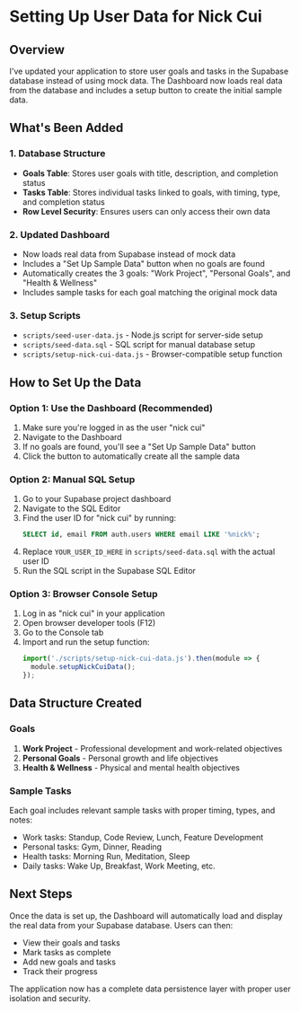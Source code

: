 # Setting Up User Data for Nick Cui

## Overview
I've updated your application to store user goals and tasks in the Supabase database instead of using mock data. The Dashboard now loads real data from the database and includes a setup button to create the initial sample data.

## What's Been Added

### 1. Database Structure
- **Goals Table**: Stores user goals with title, description, and completion status
- **Tasks Table**: Stores individual tasks linked to goals, with timing, type, and completion status
- **Row Level Security**: Ensures users can only access their own data

### 2. Updated Dashboard
- Now loads real data from Supabase instead of mock data
- Includes a "Set Up Sample Data" button when no goals are found
- Automatically creates the 3 goals: "Work Project", "Personal Goals", and "Health & Wellness"
- Includes sample tasks for each goal matching the original mock data

### 3. Setup Scripts
- `scripts/seed-user-data.js` - Node.js script for server-side setup
- `scripts/seed-data.sql` - SQL script for manual database setup
- `scripts/setup-nick-cui-data.js` - Browser-compatible setup function

## How to Set Up the Data

### Option 1: Use the Dashboard (Recommended)
1. Make sure you're logged in as the user "nick cui"
2. Navigate to the Dashboard
3. If no goals are found, you'll see a "Set Up Sample Data" button
4. Click the button to automatically create all the sample data

### Option 2: Manual SQL Setup
1. Go to your Supabase project dashboard
2. Navigate to the SQL Editor
3. Find the user ID for "nick cui" by running:
   ```sql
   SELECT id, email FROM auth.users WHERE email LIKE '%nick%';
   ```
4. Replace `YOUR_USER_ID_HERE` in `scripts/seed-data.sql` with the actual user ID
5. Run the SQL script in the Supabase SQL Editor

### Option 3: Browser Console Setup
1. Log in as "nick cui" in your application
2. Open browser developer tools (F12)
3. Go to the Console tab
4. Import and run the setup function:
   ```javascript
   import('./scripts/setup-nick-cui-data.js').then(module => {
     module.setupNickCuiData();
   });
   ```

## Data Structure Created

### Goals
1. **Work Project** - Professional development and work-related objectives
2. **Personal Goals** - Personal growth and life objectives  
3. **Health & Wellness** - Physical and mental health objectives

### Sample Tasks
Each goal includes relevant sample tasks with proper timing, types, and notes:
- Work tasks: Standup, Code Review, Lunch, Feature Development
- Personal tasks: Gym, Dinner, Reading
- Health tasks: Morning Run, Meditation, Sleep
- Daily tasks: Wake Up, Breakfast, Work Meeting, etc.

## Next Steps
Once the data is set up, the Dashboard will automatically load and display the real data from your Supabase database. Users can then:
- View their goals and tasks
- Mark tasks as complete
- Add new goals and tasks
- Track their progress

The application now has a complete data persistence layer with proper user isolation and security.
